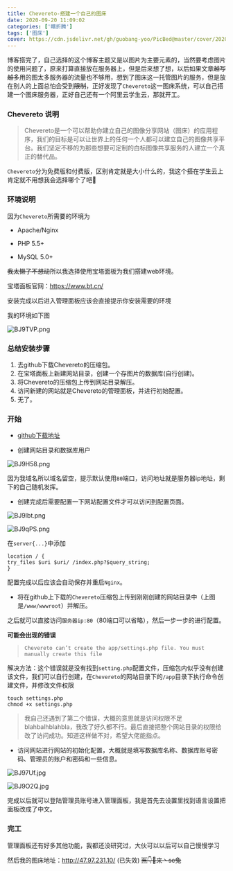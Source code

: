 ```yaml
---
title: Chevereto-搭建一个自己的图床
date: 2020-09-20 11:09:02
categories: ['瞎折腾']
tags: ['图床']
cover: https://cdn.jsdelivr.net/gh/guobang-yoo/PicBed@master/cover/20201111120851.jpg
---
```


​	博客搭完了，自己选择的这个博客主题又是以图片为主要元素的，当然要考虑图片的使用问题了，原来打算直接放在服务器上，但是后来想了想，以后如果文章~~越写越多~~用的图太多服务器的流量也不够用，想到了图床这一托管图片的服务，但是放在别人的上面总怕会受到~~限制~~，正好发现了`Chevereto`这一图床系统，可以自己搭建一个图床服务器，正好自己还有一个阿里云学生云，那就开工。

### Chevereto 说明

>Chevereto是一个可以帮助你建立自己的图像分享网站（图床）的应用程序，我们的目标是可以让世界上的任何一个人都可以建立自己的图像共享平台。我们坚定不移的为那些想要可定制的白标图像共享服务的人建立一个真正的替代品。

`Chevereto`分为免费版和付费版，区别肯定就是大小什么的，我这个搭在学生云上肯定就不用想我会选择哪个了吧🤣

### 环境说明

因为`Chevereto`所需要的环境为

* Apache/Nginx

* PHP 5.5+

* MySQL 5.0+

~~我太懒了不想动~~所以我选择使用宝塔面板为我们搭建web环境。

宝塔面板官网：https://www.bt.cn/

安装完成以后进入管理面板应该会直接提示你安装需要的环境

我的环境如下图

![BJ9TVP.png](https://s1.ax1x.com/2020/10/29/BJ9TVP.png)

### 总结安装步骤

1. 去github下载Chevereto的压缩包。
2. 在宝塔面板上新建网站目录，创建一个存图片的数据库(自行创建)。
3. 将Chevereto的压缩包上传到网站目录解压。
4. 访问新建的网站就是Chevereto的管理面板，并进行初始配置。
5. 无了。

### 开始

* [github下载地址](https://github.com/Chevereto/Chevereto-Free/releases)

* 创建网站目录和数据库用户

![BJ9H58.png](https://s1.ax1x.com/2020/10/29/BJ9H58.png)

因为我域名所以域名留空，提示默认使用`80`端口，访问地址就是服务器ip地址，剩下的自己随机发挥。

* 创建完成后需要配置一下网站配置文件才可以访问到配置页面。

![BJ9Ibt.png](https://s1.ax1x.com/2020/10/29/BJ9Ibt.png)

![BJ9qPS.png](https://s1.ax1x.com/2020/10/29/BJ9qPS.png)

在`server{...}`中添加

```nginx
location / {
try_files $uri $uri/ /index.php?$query_string;
}
```

配置完成以后应该会自动保存并重启`Nginx`。

* 将在github上下载的`Chevereto`压缩包上传到刚刚创建的网站目录中（上图是`/www/wwwroot`）并解压。

之后就可以直接访问`服务器ip:80`（80端口可以省略），然后一步一步的进行配置。

**可能会出现的错误**

> `Chevereto can’t create the app/settings.php file. You must manually create this file`

解决方法：这个错误就是没有找到`setting.php`配置文件，压缩包内似乎没有创建该文件，我们可以自行创建，在`Chevereto`的网站目录下的`/app`目录下执行命令创建文件，并修改文件权限

```shell
touch settings.php
chmod +x settings.php
```

> 我自己还遇到了第二个错误，大概的意思就是访问权限不足blahbalhblahbla，我改了好久都不行。最后直接把整个网站目录的权限给改了访问成功。知道这样做不对，希望大佬能指点。

* 访问网站进行网站的初始化配置，大概就是填写数据库名称、数据库账号密码、管理员的账户和密码和一些信息。


![BJ97Uf.jpg](https://s1.ax1x.com/2020/10/29/BJ97Uf.jpg)

![BJ9O2Q.jpg](https://s1.ax1x.com/2020/10/29/BJ9O2Q.jpg)

完成以后就可以登陆管理员账号进入管理面板，我是首先去设置里找到语言设置把面板改成了中文。

### 完工

管理面板还有好多其他功能，我都还没研究过，大伙可以以后可以自己慢慢学习

然后我的图床地址：http://47.97.231.10/ (已失效)    ~~🈚👇👻来丶se兔~~

